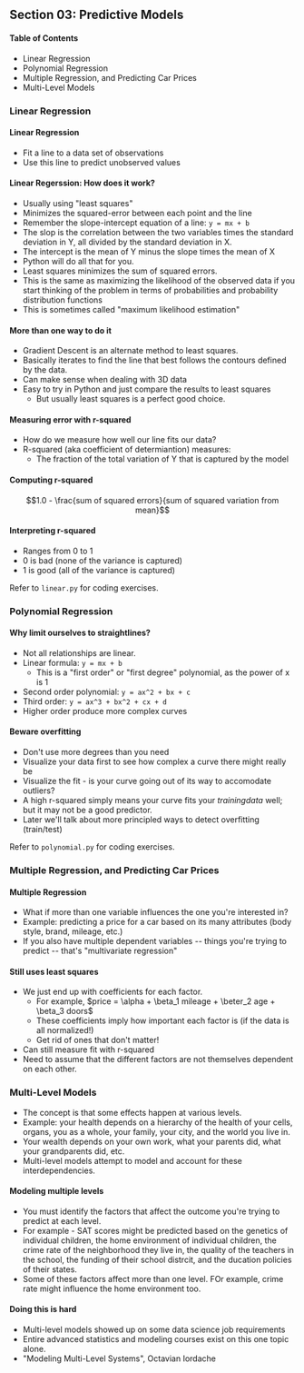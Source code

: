 ## Section 03: Predictive Models

#### Table of Contents
- Linear Regression
- Polynomial Regression
- Multiple Regression, and Predicting Car Prices
- Multi-Level Models


### Linear Regression

#### Linear Regression
- Fit a line to a data set of observations
- Use this line to predict unobserved values


#### Linear Regerssion: How does it work?
- Usually using "least squares"
- Minimizes the squared-error between each point and the line
- Remember the slope-intercept equation of a line: `y = mx + b`
- The slop is the correlation between the two variables times the standard
  deviation in Y, all divided by the standard deviation in X.
- The intercept is the mean of Y minus the slope times the mean of X
- Python will do all that for you.
- Least squares minimizes the sum of squared errors.
- This is the same as maximizing the likelihood of the observed data if you 
  start thinking of the problem in terms of probabilities and probability 
  distribution functions
- This is sometimes called "maximum likelihood estimation"


#### More than one way to do it
- Gradient Descent is an alternate method to least squares.
- Basically iterates to find the line that best follows the contours defined 
  by the data.
- Can make sense when dealing with 3D data
- Easy to try in Python and just compare the results to least squares
  - But usually least squares is a perfect good choice.


#### Measuring error with r-squared
- How do we measure how well our line fits our data?
- R-squared (aka coefficient of determiantion) measures:
  - The fraction of the total variation of Y that is captured by the model

#### Computing r-squared
$$1.0 - \frac{sum of squared errors}{sum of squared variation from mean}$$

#### Interpreting r-squared
- Ranges from 0 to 1
- 0 is bad (none of the variance is captured)
- 1 is good (all of the variance is captured)

Refer to `linear.py` for coding exercises.


### Polynomial Regression

#### Why limit ourselves to straightlines?
- Not all relationships are linear.
- Linear formula: `y = mx + b`
  - This is a "first order" or "first degree" polynomial, as the power of x
    is 1
- Second order polynomial: `y = ax^2 + bx + c`
- Third order: `y = ax^3 + bx^2 + cx + d`
- Higher order produce more complex curves

#### Beware overfitting
- Don't use more degrees than you need
- Visualize your data first to see how complex a curve there might really be
- Visualize the fit - is your curve going out of its way to accomodate outliers?
- A high r-squared simply means your curve fits your $training data$ well;
  but it may not be a good predictor.
- Later we'll talk about more principled ways to detect overfitting (train/test)

Refer to `polynomial.py` for coding exercises.


### Multiple Regression, and Predicting Car Prices

#### Multiple Regression
- What if more than one variable influences the one you're interested in?
- Example: predicting a price for a car based on its many attributes (body
  style, brand, mileage, etc.)
- If you also have multiple dependent variables -- things you're trying to 
  predict -- that's "multivariate regression"

#### Still uses least squares
- We just end up with coefficients for each factor.
  - For example, $price = \alpha + \beta_1 mileage + \beter_2 age + \beta_3 doors$
  - These coefficients imply how important each factor is (if the data is all
    normalized!)
  - Get rid of ones that don't matter!
- Can still measure fit with r-squared
- Need to assume that the different factors are not themselves dependent on 
  each other.



### Multi-Level Models

- The concept is that some effects happen at various levels.
- Example: your health depends on a hierarchy of the health of your cells, organs,
  you as a whole, your family, your city, and the world you live in.
- Your wealth depends on your own work, what your parents did, what your grandparents
  did, etc.
- Multi-level models attempt to model and account for these interdependencies.

#### Modeling multiple levels
- You must identify the factors that affect the outcome you're trying to predict at 
  each level.
- For example - SAT scores might be predicted based on the genetics of individual
  children, the home environment of individual children, the crime rate of the 
  neighborhood they live in, the quality of the teachers in the school, the funding of 
  their school distrcit, and the ducation policies of their states.
- Some of these factors affect more than one level. FOr example, crime rate might
  influence the home environment too.

#### Doing this is hard
- Multi-level models showed up on some data science job requirements
- Entire advanced statistics and modeling courses exist on this one topic alone.
- "Modeling Multi-Level Systems", Octavian Iordache
